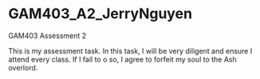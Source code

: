 # GAM403_A2_JerryNguyen
GAM403 Assessment 2

This is my assessment task. In this task, I will be very diligent and ensure I attend every class.
If I fail to o so, I agree to forfeit my soul to the Ash overlord.
